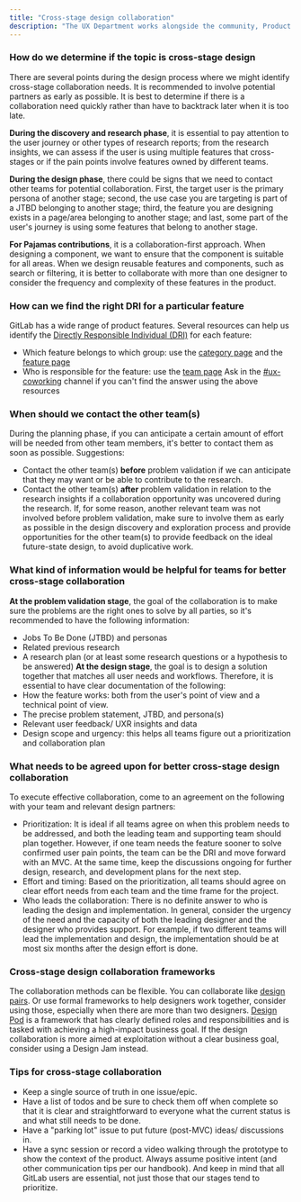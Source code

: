 ```yaml
---
title: "Cross-stage design collaboration"
description: "The UX Department works alongside the community, Product Management, Development, Quality, and Brand teams to design the GitLab product. Our users' workflows often cross multiple areas of the GitLab product. In these instances, it's best for our teams to work collaboratively across stages."
---
```


### How do we determine if the topic is cross-stage design

There are several points during the design process where we might identify cross-stage collaboration needs. It is recommended to involve potential partners as early as possible. It is best to determine if there is a collaboration need quickly rather than have to backtrack later when it is too late.

**During the discovery and research phase**, it is essential to pay attention to the user journey or other types of research reports; from the research insights, we can assess if the user is using multiple features that cross-stages or if the pain points involve features owned by different teams.

**During the design phase**, there could be signs that we need to contact other teams for potential collaboration. First, the target user is the primary persona of another stage; second, the use case you are targeting is part of a JTBD belonging to another stage; third, the feature you are designing exists in a page/area belonging to another stage; and last, some part of the user's journey is using some features that belong to another stage.

**For Pajamas contributions**, it is a collaboration-first approach. When designing a component, we want to ensure that the component is suitable for all areas. When we design reusable features and components, such as search or filtering, it is better to collaborate with more than one designer to consider the frequency and complexity of these features in the product.

### How can we find the right DRI for a particular feature

GitLab has a wide range of product features. Several resources can help us identify the [Directly Responsible Individual (DRI)](/handbook/people-group/directly-responsible-individuals/) for each feature:

- Which feature belongs to which group: use the [category page](/handbook/product/categories/) and the [feature page](/handbook/product/categories/features/)
- Who is responsible for the feature: use the [team page](/handbook/product/categories/#dev-section)
Ask in the [#ux-coworking](https://gitlab.slack.com/archives/CLW71KM96) channel if you can't find the answer using the above resources

### When should we contact the other team(s)

During the planning phase, if you can anticipate a certain amount of effort will be needed from other team members, it's better to contact them as soon as possible. Suggestions:

- Contact the other team(s) **before** problem validation if we can anticipate that they may want or be able to contribute to the research.
- Contact the other team(s) **after** problem validation in relation to the research insights if a collaboration opportunity was uncovered during the research.
If, for some reason, another relevant team was not involved before problem validation, make sure to involve them as early as possible in the design discovery and exploration process and provide opportunities for the other team(s) to provide feedback on the ideal future-state design, to avoid duplicative work.

### What kind of information would be helpful for teams for better cross-stage collaboration

**At the problem validation stage**, the goal of the collaboration is to make sure the problems are the right ones to solve by all parties, so it's recommended to have the following information:

- Jobs To Be Done (JTBD) and personas
- Related previous research
- A research plan (or at least some research questions or a hypothesis to be answered)
**At the design stage**, the goal is to design a solution together that matches all user needs and workflows. Therefore, it is essential to have clear documentation of the following:
- How the feature works: both from the user's point of view and a technical point of view.
- The precise problem statement, JTBD, and persona(s)
- Relevant user feedback/ UXR insights and data
- Design scope and urgency: this helps all teams figure out a prioritization and collaboration plan

### What needs to be agreed upon for better cross-stage design collaboration

To execute effective collaboration, come to an agreement on the following with your team and relevant design partners:

- Prioritization: It is ideal if all teams agree on when this problem needs to be addressed, and both the leading team and supporting team should plan together. However, if one team needs the feature sooner to solve confirmed user pain points, the team can be the DRI and move forward with an MVC. At the same time, keep the discussions ongoing for further design, research, and development plans for the next step.
- Effort and timing: Based on the prioritization, all teams should agree on clear effort needs from each team and the time frame for the project.
- Who leads the collaboration: There is no definite answer to who is leading the design and implementation. In general, consider the urgency of the need and the capacity of both the leading designer and the designer who provides support. For example, if two different teams will lead the implementation and design, the implementation should be at most six months after the design effort is done.

### Cross-stage design collaboration frameworks

The collaboration methods can be flexible. You can collaborate like [design pairs](how-we-work/#https://about.gitlab.com/handbook/product/ux/pair-designing). Or use formal frameworks to help designers work together, consider using those, especially when there are more than two designers. [Design Pod](/handbook/product/ux/how-we-work/cross-stage-design-collaboration/design-pod) is a framework that has clearly defined roles and responsibilities and is tasked with achieving a high-impact business goal. If the design collaboration is more aimed at exploitation without a clear business goal, consider using a Design Jam instead.

### Tips for cross-stage collaboration

- Keep a single source of truth in one issue/epic.
- Have a list of todos and be sure to check them off when complete so that it is clear and straightforward to everyone what the current status is and what still needs to be done.
- Have a "parking lot" issue to put future (post-MVC) ideas/ discussions in.
- Have a sync session or record a video walking through the prototype to show the context of the product.
Always assume positive intent (and other communication tips per our handbook). And keep in mind that all GitLab users are essential, not just those that our stages tend to prioritize.
